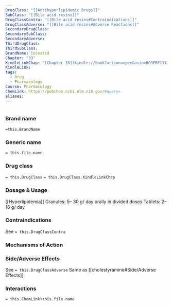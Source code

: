```yaml
---
DrugClass: "[[Antihyperlipidemic Drugs]]"
SubClass: "[[Bile acid resins]]"
DrugClassContra: "[[Bile acid resins#Contraindications]]"
DrugClassAdverse: "[[Bile acid resins#Adverse Reactions]]"
SecondaryDrugClass: 
SecondarySubClass: 
SecondaryAdverse: 
ThirdDrugClass: 
ThirdSubClass: 
BrandName: Colestid
Chapter: "33"
KindleLinkChap: "[Chapter 33](kindle://book?action=open&asin=B09FRF11YJ&location=17954)"
KindleLink: 
tags:
  - Drug
  - Pharmacology
Course: Pharmacology
ChemLink: https://pubchem.ncbi.nlm.nih.gov/#query=
aliases:
---
```

```smiles

```

### Brand name
`=this.BrandName`

### Generic name
`= this.file.name`

### Drug class 
`= this.DrugClass`
	`= this.DrugClass.KindleLinkChap`

### Dosage & Usage
[[Hyperlipidemia]]
Granules: 5– 30 g/ day orally in divided doses 
Tablets: 2– 16 g/ day

### Contraindications
See `= this.DrugClassContra`

### Mechanisms of Action


### Side/Adverse Effects
See `= this.DrugClassAdverse`
Same as [[cholestyramine#Side/Adverse Effects]]

### Interactions

`= this.ChemLink+this.file.name`


